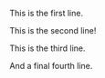 This is the first line.

This is the second line!

This is the third line.

And a final fourth line.
